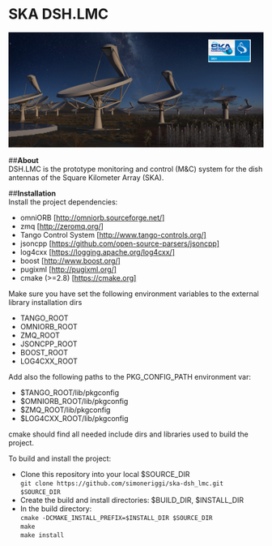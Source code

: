 # SKA DSH.LMC
<p align="center">
  <img src="share/SKAAntennas.png" alt="SKA Dish logo"/>
</p>

##**About**  
DSH.LMC is the prototype monitoring and control (M&C) system for the dish antennas of the Square Kilometer Array (SKA).

##**Installation**  
Install the project dependencies:  
* omniORB [http://omniorb.sourceforge.net/]  
* zmq [http://zeromq.org/]  
* Tango Control System [http://www.tango-controls.org/]  
* jsoncpp  [https://github.com/open-source-parsers/jsoncpp]  
* log4cxx [https://logging.apache.org/log4cxx/]
* boost [http://www.boost.org/]
* pugixml [http://pugixml.org/]  
* cmake (>=2.8) [https://cmake.org]  
  
Make sure you have set the following environment variables to the external library installation dirs 
* TANGO_ROOT  
* OMNIORB_ROOT  
* ZMQ_ROOT  
* JSONCPP_ROOT
* BOOST_ROOT
* LOG4CXX_ROOT

Add also the following paths to the PKG_CONFIG_PATH environment var: 
* $TANGO_ROOT/lib/pkgconfig  
* $OMNIORB_ROOT/lib/pkgconfig  
* $ZMQ_ROOT/lib/pkgconfig  
* $LOG4CXX_ROOT/lib/pkgconfig  

cmake should find all needed include dirs and libraries used to build the project.

To build and install the project:

* Clone this repository into your local $SOURCE_DIR  
  ```git clone https://github.com/simoneriggi/ska-dsh_lmc.git $SOURCE_DIR```
* Create the build and install directories: $BUILD_DIR, $INSTALL_DIR  
* In the build directory:  
  ```cmake -DCMAKE_INSTALL_PREFIX=$INSTALL_DIR $SOURCE_DIR```  
  ```make```  
  ```make install```  
  
